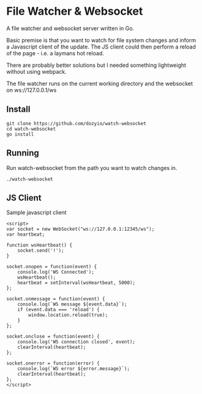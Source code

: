 # File Watcher & Websocket

A file watcher and websocket server written in Go.

Basic premise is that you want to watch for file system changes and inform a
Javascript client of the update. The JS client could then perform a reload of
the page - i.e. a laymans hot reload.

There are probably better solutions but I needed something lightweight without
using webpack.

The file watcher runs on the current working directory and the websocket on
ws://127.0.0.1/ws

## Install
    git clone https://github.com/dozyio/watch-websocket
    cd watch-websocket
    go install

## Running

Run watch-websocket from the path you want to watch changes in.

    ./watch-websocket

## JS Client

Sample javascript client

    <script>
    var socket = new WebSocket("ws://127.0.0.1:12345/ws");
    var heartbeat;

    function wsHeartbeat() {
        socket.send('!');
    }

    socket.onopen = function(event) {
        console.log('WS Connected');
        wsHeartbeat();
        heartbeat = setInterval(wsHeartbeat, 5000);
    };

    socket.onmessage = function(event) {
        console.log(`WS message ${event.data}`);
        if (event.data === 'reload') {
            window.location.reload(true);
        }
    };

    socket.onclose = function(event) {
        console.log('WS connection closed', event);
        clearInterval(heartbeat);
    };

    socket.onerror = function(error) {
        console.log(`WS error ${error.message}`);
        clearInterval(heartbeat);
    };
    </script>
